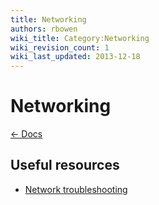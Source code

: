 ```yaml
---
title: Networking
authors: rbowen
wiki_title: Category:Networking
wiki_revision_count: 1
wiki_last_updated: 2013-12-18
---
```


# Networking

[← Docs](/documentation/)

## Useful resources

*   [Network troubleshooting](/troubleshooting/networking/)


